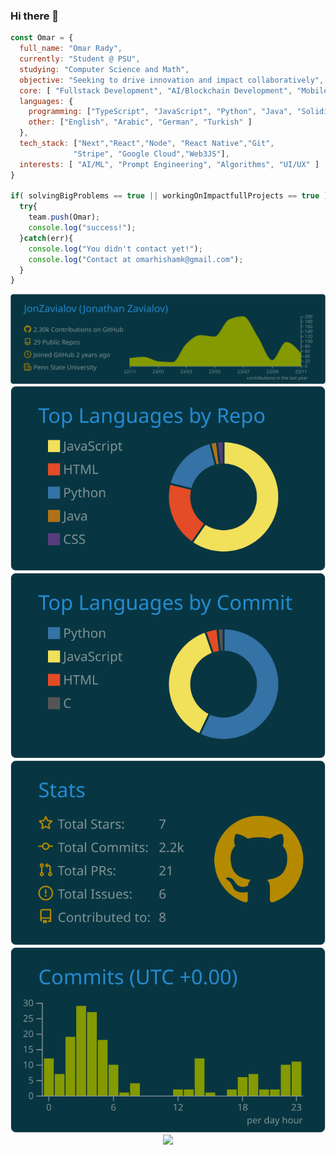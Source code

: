 ### Hi there 👋

```javascript
const Omar = {
  full_name: "Omar Rady",
  currently: "Student @ PSU",
  studying: "Computer Science and Math",
  objective: "Seeking to drive innovation and impact collaboratively",
  core: [ "Fullstack Development", "AI/Blockchain Development", "Mobile Development" ],
  languages: {
    programming: ["TypeScript", "JavaScript", "Python", "Java", "Solidity", "C", "Bash"],
    other: ["English", "Arabic", "German", "Turkish" ]
  },
  tech_stack: ["Next","React","Node", "React Native","Git",
              "Stripe", "Google Cloud","Web3JS"],
  interests: [ "AI/ML", "Prompt Engineering", "Algorithms", "UI/UX" ]
}

if( solvingBigProblems == true || workingOnImpactfullProjects == true ){
  try{
    team.push(Omar);
    console.log("success!");
  }catch(err){
    console.log("You didn't contact yet!");
    console.log("Contact at omarhishamk@gmail.com");
  }
}

```

<p align="center">
    <img src="https://raw.githubusercontent.com/Omar-HeshamR/Omar-HeshamR/master/profile-summary-card-output/solarized_dark/0-profile-details.svg">
    <img src= "https://raw.githubusercontent.com/Omar-HeshamR/Omar-HeshamR/master/profile-summary-card-output/solarized_dark/1-repos-per-language.svg">
    <img src= "https://raw.githubusercontent.com/Omar-HeshamR/Omar-HeshamR/master/profile-summary-card-output/solarized_dark/2-most-commit-language.svg">
    <img src= "https://raw.githubusercontent.com/Omar-HeshamR/Omar-HeshamR/master/profile-summary-card-output/solarized_dark/3-stats.svg">
    <img src= "https://raw.githubusercontent.com/Omar-HeshamR/Omar-HeshamR/master/profile-summary-card-output/solarized_dark/4-productive-time.svg">
    <img src= "http://github-readme-streak-stats.herokuapp.com?user=Omar-HeshamR&theme=solarized-dark&hide_border=true">
</p>

